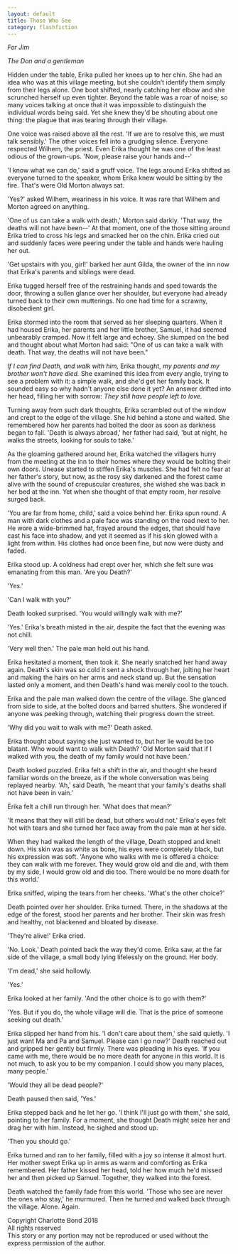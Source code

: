 ```yaml
---
layout: default
title: Those Who See
category: flashfiction
---
```



*For Jim*

*The Don and a gentleman*

Hidden under the table, Erika pulled her knees up to her chin. She had an idea who was at this village meeting, but she couldn’t identify them simply from their legs alone.
One boot shifted, nearly catching her elbow and she scrunched herself up even tighter.
Beyond the table was a roar of noise; so many voices talking at once that it was impossible to distinguish the individual words being said. Yet she knew they'd be shouting about one thing: the plague that was tearing through their village.

One voice was raised above all the rest. 'If we are to resolve this, we must talk sensibly.' The other voices fell into a grudging silence. Everyone respected Wilhem, the priest. Even Erika thought he was one of the least odious of the grown-ups. 'Now, please raise your hands and--' 

'I know what we can do,' said a gruff voice. The legs around Erika shifted as everyone turned to the speaker, whom Erika knew would be sitting by the fire. That's were Old Morton always sat.

'Yes?' asked Wilhem, weariness in his voice. It was rare that Wilhem and Morton agreed on anything.

'One of us can take a walk with death,' Morton said darkly. 'That way, the deaths will not have been--'
At that moment, one of the those sitting around Erika tried to cross his legs and smacked her on the chin. Erika cried out and suddenly faces were peering under the table and  hands were hauling her out.

'Get upstairs with you, girl!' barked her aunt Gilda, the owner of the inn now that Erika's parents and siblings were dead.

Erika tugged herself free of the restraining hands and sped towards the door, throwing a sullen glance over her shoulder, but everyone had already turned back to their own mutterings. No one had time for a scrawny, disobedient girl.

Erika stormed into the room that served as her sleeping quarters. When it had housed Erika, her parents and her little brother, Samuel, it had seemed unbearably cramped. Now it felt large and echoey. She slumped on the bed and thought about what Morton had said: "One of us can take a walk with death. That way, the deaths will not have been."

*If I can find Death, and walk with him,* Erika thought, *my parents and my brother won't have died.* She examined this idea from every angle, trying to see a problem with it: a simple walk, and she'd get her family back. It sounded easy so why hadn't anyone else done it yet? An answer drifted into her head, filling her with sorrow: *They still have people left to love.*
 
Turning away from such dark thoughts, Erika scrambled out of the window and crept to the edge of the village. She hid behind a stone and waited. She remembered how her parents had bolted the door as soon as darkness began to fall. 'Death is always abroad,' her father had said, 'but at night, he walks the streets, looking for souls to take.' 

As the gloaming gathered around her, Erika watched the villagers hurry from the meeting at the inn to their homes where they would be bolting their own doors. Unease started to stiffen Erika's muscles. She had felt no fear at her father's story, but now, as the rosy sky darkened and the forest came alive with the sound of crepuscular creatures, she wished she was back in her bed at the inn. Yet when she thought of that empty room, her resolve surged back.

'You are far from home, child,' said a voice behind her. Erika spun round. A man with dark clothes and a pale face was standing on the road next to her. He wore a wide-brimmed hat, frayed around the edges, that should have cast his face into shadow, and yet it seemed as if his skin glowed with a light from within. His clothes had once been fine, but now were dusty and faded.

Erika stood up. A coldness had crept over her, which she felt sure was emanating from this man. 'Are you Death?' 

'Yes.'

'Can I walk with you?'

Death looked surprised. 'You would willingly walk with me?' 

'Yes.' Erika's breath misted in the air, despite the fact that the evening was not chill.

'Very well then.' The pale man held out his hand. 

Erika hesitated a moment, then took it. She nearly snatched her hand away again. Death's skin was so cold it sent a shock through her, jolting her heart and making the hairs on her arms and neck stand up. But the sensation lasted only a moment, and then Death's hand was merely cool to the touch.

Erika and the pale man walked down the centre of the village. She glanced from side to side, at the bolted doors and barred shutters. She wondered if anyone was peeking through, watching their progress down the street.

'Why did you wait to walk with me?' Death asked.

Erika thought about saying she just wanted to, but her lie would be too blatant. Who would want to walk with Death? 'Old Morton said that if I walked with you, the death of my family would not have been.'

Death looked puzzled. Erika felt a shift in the air, and thought she heard familiar words on the breeze, as if the whole conversation was being replayed nearby. 'Ah,' said Death, 'he meant that your family's deaths shall not have been in vain.'

Erika felt a chill run through her. 'What does that mean?'

'It means that they will still be dead, but others would not.' Erika's eyes felt hot with tears and she turned her face away from the pale man at her side.

When they had walked the length of the village, Death stopped and knelt down. His skin was as white as bone, his eyes were completely black, but his expression was soft. 'Anyone who walks with me is offered a choice: they can walk with me forever. They would grow old and die and, with them by my side, I would grow old and die too. There would be no more death for this world.' 

Erika sniffed, wiping the tears from her cheeks. 'What's the other choice?'

Death pointed over her shoulder. Erika turned. There, in the shadows at the edge of the forest, stood her parents and her brother. Their skin was fresh and healthy, not blackened and bloated by disease.

'They're alive!' Erika cried.

'No. Look.' Death pointed back the way they'd come. Erika saw, at the far side of the village, a small body lying lifelessly on the ground. Her body. 

'I'm dead,' she said hollowly.

'Yes.'

Erika looked at her family. 'And the other choice is to go with them?'

'Yes. But if you do, the whole village will die. That is the price of someone seeking out death.'

Erika slipped her hand from his. 'I don't care about them,' she said quietly. 'I just want Ma and Pa and Samuel. Please can I go now?'
Death reached out and gripped her gently but firmly. There was pleading in his eyes. 'If you came with me, there would be no more death for anyone in this world. It is not much, to ask you to be my companion. I could show you many places, many people.'

'Would they all be dead people?'

Death paused then said, 'Yes.'

Erika stepped back and he let her go. 'I think I'll just go with them,' she said, pointing to her family. For a moment, she thought Death might seize her and drag her with him. Instead, he sighed and stood up.

'Then you should go.'

Erika turned and ran to her family, filled with a joy so intense it almost hurt. Her mother swept Erika up in arms as warm and comforting as Erika remembered. Her father kissed her head, told her how much he'd missed her and then picked up Samuel. Together, they walked into the forest. 

Death watched the family fade from this world. 'Those who see are never the ones who stay,' he murmured. Then he turned and walked back through the village. Alone. Again.

<div class="text-right">
Copyright Charlotte Bond 2018<br>
All rights reserved<br>
This story or any portion may not be reproduced or used without the express permission of the author.
</div>